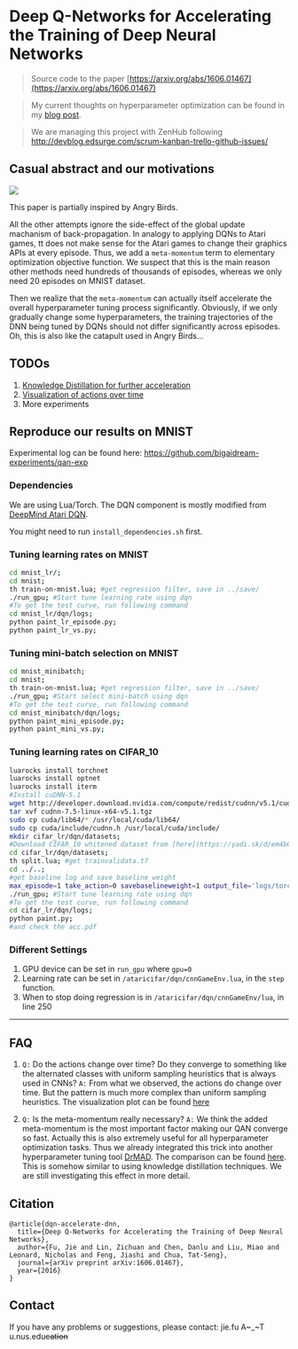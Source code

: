 # Deep Q-Networks for Accelerating the Training of Deep Neural Networks

> Source code to the paper [https://arxiv.org/abs/1606.01467](https://arxiv.org/abs/1606.01467)

> My current thoughts on hyperparameter optimization can be found in my [blog post](https://bigaidream.gitbooks.io/tech-blog/content/2016/thoughts-hyperparameter.html).

> We are managing this project with ZenHub following http://devblog.edsurge.com/scrum-kanban-trello-github-issues/

## Casual abstract and our motivations
![](https://github.com/bigaidream-projects/qan/blob/master/angry_catapult.jpg)

This paper is partially inspired by Angry Birds.

All the other attempts ignore the side-effect of the global update machanism of back-propagation. In analogy to applying DQNs to Atari games, tt does not make sense for the Atari games to change their graphics APIs at every episode. Thus, we add a `meta-momentum` term to elementary optimization objective function. We suspect that this is the main reason other methods need hundreds of thousands of episodes, whereas we only need 20 episodes on MNIST dataset. 

Then we realize that the `meta-momentum` can actually itself accelerate the overall hyperparameter tuning process significantly. Obviously, if we only gradually change some hyperparameters, the training trajectories of the DNN being tuned by DQNs should not differ significantly across episodes. Oh, this is also like the catapult used in Angry Birds...

## TODOs
1. [Knowledge Distillation for further acceleration](https://github.com/bigaidream-projects/qan/issues/11)
2. [Visualization of actions over time](https://github.com/bigaidream-projects/qan/issues/2)
3. More experiments

## Reproduce our results on MNIST

Experimental log can be found here: https://github.com/bigaidream-experiments/qan-exp

### Dependencies
We are using Lua/Torch. The DQN component is mostly modified from [DeepMind Atari DQN](https://github.com/kuz/DeepMind-Atari-Deep-Q-Learner). 

You might need to run `install_dependencies.sh` first. 

### Tuning learning rates on MNIST
```bash
cd mnist_lr/;
cd mnist;
th train-on-mnist.lua; #get regression filter, save in ../save/
./run_gpu; #Start tune learning rate using dqn
#To get the test curve, run following command
cd mnist_lr/dqn/logs;
python paint_lr_episode.py;
python paint_lr_vs.py;
```

### Tuning mini-batch selection on MNIST 
```bash
cd mnist_minibatch;
cd mnist;
th train-on-mnist.lua; #get regression filter, save in ../save/
./run_gpu; #Start select mini-batch using dqn
#To get the test curve, run following command
cd mnist_minibatch/dqn/logs;
python paint_mini_episode.py;
python paint_mini_vs.py;
```

### Tuning learning rates on CIFAR_10
```bash
luarocks install torchnet
luarocks install optnet
luarocks install iterm
#Install cuDNN-5.1
wget http://developer.download.nvidia.com/compute/redist/cudnn/v5.1/cudnn-7.5-linux-x64-v5.1.tgz
tar xvf cudnn-7.5-linux-x64-v5.1.tgz
sudo cp cuda/lib64/* /usr/local/cuda/lib64/
sudo cp cuda/include/cudnn.h /usr/local/cuda/include/
mkdir cifar_lr/dqn/datasets;
#Download CIFAR_10 whitened dataset from [here](https://yadi.sk/d/em4b0FMgrnqxy) and save in cifar_lr/dqn/datasets
cd cifar_lr/dqn/datasets;
th split.lua; #get trainvalidata.t7
cd ../..;
#get baseline log and save baseline weight
max_episode=1 take_action=0 savebaselineweight=1 output_file='logs/torchnet_test_baseline.log' ./run_gpu
./run_gpu; #Start tune learning rate using dqn
#To get the test curve, run following command
cd cifar_lr/dqn/logs;
python paint.py;
#and check the acc.pdf
```

### Different Settings
1. GPU device can be set in `run_gpu` where `gpu=0`
2. Learning rate can be set in `/ataricifar/dqn/cnnGameEnv.lua`, in the `step` function. 
3. When to stop doing regression is in `/ataricifar/dqn/cnnGameEnv/lua`, in line 250

---

## FAQ
1. `Q:` Do the actions change over time? Do they converge to something like the alternated classes with uniform sampling heuristics that is always used in CNNs? 
`A:` From what we observed, the actions do change over time. But the pattern is much more complex than uniform sampling heuristics. The visualization plot can be found [here](https://github.com/bigaidream-experiments/qan-exp/blob/master/batchvisualization/20160724/batchvisual.pdf)

2. `Q:` Is the meta-momentum really necessary?
`A:` We think the added meta-momentum is the most important factor making our QAN converge so fast. Actually this is also extremely useful for all hyperparameter optimization tasks. Thus we already integrated this trick into another hyperparameter tuning tool [DrMAD](https://github.com/nicholas-leonard/drmad). The comparison can be found [here](https://github.com/bigaidream-experiments/qan-exp/tree/master/no_regression/20160710). This is somehow similar to using knowledge distillation techniques. We are still investigating this effect in more detail. 


## Citation
```
@article{dqn-accelerate-dnn,
  title={Deep Q-Networks for Accelerating the Training of Deep Neural Networks},
  author={Fu, Jie and Lin, Zichuan and Chen, Danlu and Liu, Miao and Leonard, Nicholas and Feng, Jiashi and Chua, Tat-Seng},
  journal={arXiv preprint arXiv:1606.01467},
  year={2016}
}
```

## Contact

If you have any problems or suggestions, please contact: jie.fu A~_~T u.nus.edu~~cation~~
